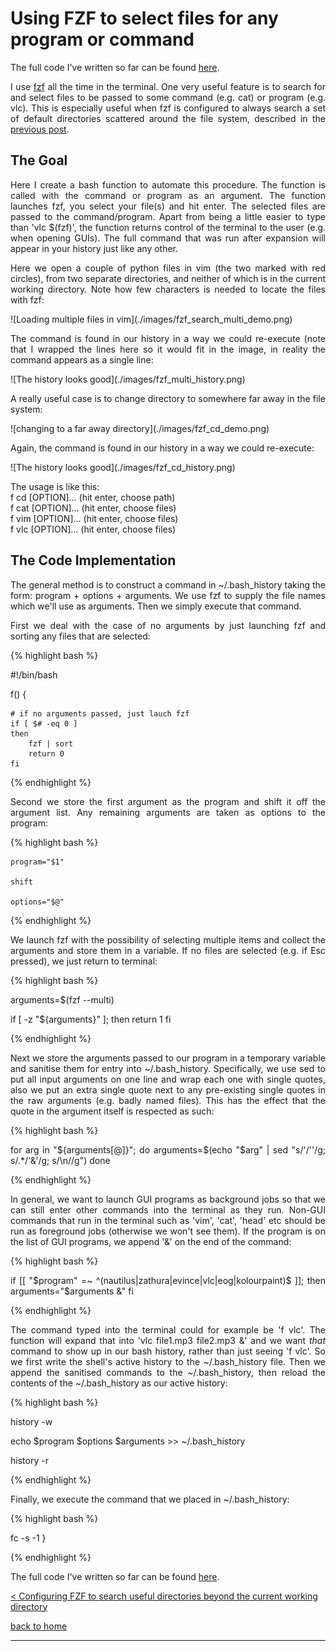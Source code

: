 # Using FZF to select files for any program or command

The full code I've written so far can be found [here](./full_code.md).

<div style="text-align: justify">
<p>I use <a href="https://github.com/junegunn/fzf">fzf</a> all the time in the
terminal. One very useful feature is to search for and select files to be
passed to some command (e.g. cat) or program (e.g. vlc). This is especially
useful when fzf is configured to always search a set of default directories
scattered around the file system, described in the <a
href="../fzf_search_dirs/fzf_search_dirs.html">previous post</a>.</p>
</div>

## The Goal
<div style="text-align: justify">
<p>Here I create a bash function to automate this procedure. The function is
called with the command or program as an argument. The function launches fzf,
you select your file(s) and hit enter. The selected files are passed to the
command/program. Apart from being a little easier to type than 'vlc $(fzf)',
the function returns control of the terminal to the user (e.g. when opening
GUIs). The full command that was run after expansion will appear in your
history just like any other.</p>

<p>Here we open a couple of python files in vim (the two marked with red
circles), from two separate directories, and neither of which is in the current
working directory. Note how few characters is needed to locate the files with
fzf:</p>
</div>
![Loading multiple files in vim](./images/fzf_search_multi_demo.png)

<div style="text-align: justify">
<p>The command is found in our history in a way we could re-execute (note that
I wrapped the lines here so it would fit in the image, in reality the command
appears as a single line:</p>
</div>
![The history looks good](./images/fzf_multi_history.png)

<div style="text-align: justify">
<p>A really useful case is to change directory to somewhere far away in the
file system: </p>
</div>
![changing to a far away directory](./images/fzf_cd_demo.png)

<div style="text-align: justify">
<p>Again, the command is found in our history in a way we could re-execute:</p>
</div>
![The history looks good](./images/fzf_cd_history.png)

<div style="text-align: justify">
<p>The usage is like this:<br/>
f cd [OPTION]... (hit enter, choose path)<br/>
f cat [OPTION]... (hit enter, choose files)<br/>
f vim [OPTION]... (hit enter, choose files)<br/>
f vlc [OPTION]... (hit enter, choose files)</p>
</div>

## The Code Implementation
<div style="text-align: justify">
<p>The general method is to construct a command in ~/.bash_history taking the
form: program + options + arguments. We use fzf to supply the file names which
we'll use as arguments. Then we simply execute that command.</p>

<p>First we deal with the case of no arguments by just launching fzf and
sorting any files that are selected:</p>

{% highlight bash %}

#!/bin/bash

f() {

    # if no arguments passed, just lauch fzf
    if [ $# -eq 0 ]
    then
        fzf | sort
        return 0
    fi

{% endhighlight %}

<p>Second we store the first argument as the program and shift it off the
argument list. Any remaining arguments are taken as options to the program:</p>

{% highlight bash %}


    program="$1"

    shift

    options="$@"

{% endhighlight %}

<p>We launch fzf with the possibility of selecting multiple items and collect
the arguments and store them in a variable. If no files are selected (e.g. if
Esc pressed), we just return to terminal:</p>

{% highlight bash %}

arguments=$(fzf --multi)

if [ -z "${arguments}" ]; then
    return 1
fi

{% endhighlight %}

<p>Next we store the arguments passed to our program in a temporary variable
and sanitise them for entry into ~/.bash_history. Specifically, we use sed to
put all input arguments on one line and wrap each one with single quotes, also
we put an extra single quote next to any pre-existing single quotes in the raw
arguments (e.g. badly named files). This has the effect that the quote in the
argument itself is respected as such:</p>

{% highlight bash %}

for arg in "${arguments[@]}"; do
    arguments=$(echo "$arg" | sed "s/'/''/g; s/.*/'&'/g; s/\n//g")
done

{% endhighlight %}

<p>In general, we want to launch GUI programs as background jobs so that we can
still enter other commands into the terminal as they run. Non-GUI commands that
run in the terminal such as 'vim', 'cat', 'head' etc should be run as
foreground jobs (otherwise we won't see them). If the program is on the list of
GUI programs, we append '&' on the end of the command:</p> 

{% highlight bash %}

if [[ "$program" =~ ^(nautilus|zathura|evince|vlc|eog|kolourpaint)$ ]]; then
    arguments="$arguments &"
fi

{% endhighlight %}

<p>The command typed into the terminal could for example be 'f vlc'. The
function will expand that into 'vlc file1.mp3 file2.mp3 &' and we want
<i>that</i> command to show up in our bash history, rather than just seeing 'f
vlc'. So we first write the shell's active history to the ~/.bash_history file.
Then we append the sanitised commands to the ~/.bash_history, then reload the
contents of the ~/.bash_history as our active history:</p>

{% highlight bash %}

history -w

echo $program $options $arguments >> ~/.bash_history

history -r

{% endhighlight %}

<p>Finally, we execute the command that we placed in ~/.bash_history:</p>

{% highlight bash %}

fc -s -1
}

{% endhighlight %}

</div>

The full code I've written so far can be found [here](./full_code.md).

[< Configuring FZF to search useful directories beyond the current working directory](../fzf_search_dirs/fzf_search_dirs.md)

[back to home](../index.md)

---
<script src="https://utteranc.es/client.js"
        repo="Matt-A-Bennett/Matt-A-Bennett.github.io"
        issue-term="https://matt-a-bennett.github.io/fzf_launcher/fzf_launcher.html"
        theme="github-light"
        crossorigin="anonymous"
        async>
</script>

